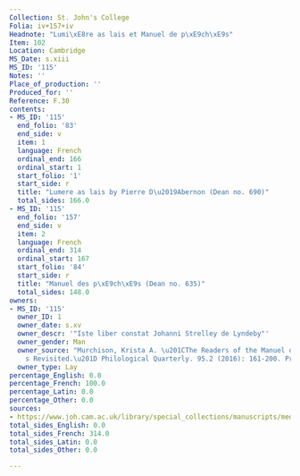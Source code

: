 ```yaml
---
Collection: St. John's College
Folia: iv+157+iv
Headnote: "Lumi\xE8re as lais et Manuel de p\xE9ch\xE9s"
Item: 102
Location: Cambridge
MS_Date: s.xiii
MS_ID: '115'
Notes: ''
Place_of_production: ''
Produced_for: ''
Reference: F.30
contents:
- MS_ID: '115'
  end_folio: '83'
  end_side: v
  item: 1
  language: French
  ordinal_end: 166
  ordinal_start: 1
  start_folio: '1'
  start_side: r
  title: "Lumere as lais by Pierre D\u2019Abernon (Dean no. 690)"
  total_sides: 166.0
- MS_ID: '115'
  end_folio: '157'
  end_side: v
  item: 2
  language: French
  ordinal_end: 314
  ordinal_start: 167
  start_folio: '84'
  start_side: r
  title: "Manuel des p\xE9ch\xE9s (Dean no. 635)"
  total_sides: 148.0
owners:
- MS_ID: '115'
  owner_ID: 1
  owner_date: s.xv
  owner_descr: '"Iste liber constat Johanni Strelley de Lyndeby"'
  owner_gender: Man
  owner_source: "Murchison, Krista A. \u201CThe Readers of the Manuel des p\xE9ch\xE9\
    s Revisited.\u201D Philological Quarterly. 95.2 (2016): 161-200. Print."
  owner_type: Lay
percentage_English: 0.0
percentage_French: 100.0
percentage_Latin: 0.0
percentage_Other: 0.0
sources:
- https://www.joh.cam.ac.uk/library/special_collections/manuscripts/medieval_manuscripts/medman/F_30.htm
total_sides_English: 0.0
total_sides_French: 314.0
total_sides_Latin: 0.0
total_sides_Other: 0.0

---
```

